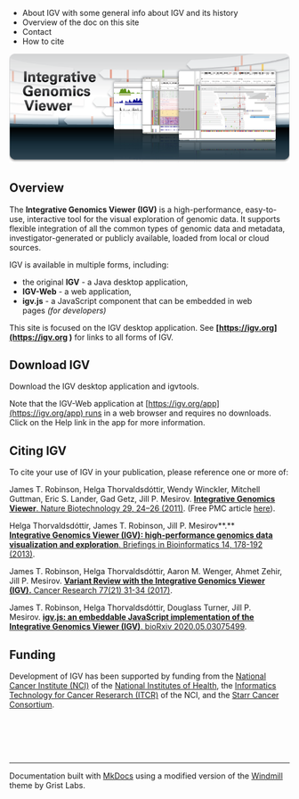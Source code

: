 * About IGV with some general info about IGV and its history
* Overview of the doc on this site
* Contact
* How to cite

![IGV banner](img/banner.png)

Overview
--------

The **Integrative Genomics Viewer (IGV)** is a high-performance, easy-to-use, interactive tool for the visual exploration of genomic data. It supports flexible integration of all the common types of genomic data and metadata, investigator-generated or publicly available, loaded from local or cloud sources.

IGV is available in multiple forms, including:

*   the original **IGV** - a Java desktop application,
*   **IGV-Web** \- a web application,
*   **igv.js** \- a JavaScript component that can be embedded in web pages _(for_ _developers)_

This site is focused on the IGV desktop application. See **[https://igv.org](https://igv.org )** for links to all forms of IGV.

Download IGV
------------


Download the IGV desktop application and igvtools.

Note that the IGV-Web application at [https://igv.org/app](https://igv.org/app) runs in a web browser and requires no downloads. Click on the Help link in the app for more information.


Citing IGV
----------

To cite your use of IGV in your publication, please reference one or more of:

James T. Robinson, Helga Thorvaldsdóttir, Wendy Winckler, Mitchell Guttman, Eric S. Lander, Gad Getz, Jill P. Mesirov. [**Integrative Genomics Viewer**. Nature Biotechnology 29, 24–26 (2011)](http://www.nature.com/nbt/journal/v29/n1/abs/nbt.1754.html). (Free PMC article [here](https://www.ncbi.nlm.nih.gov/pmc/articles/PMC3346182/)).

Helga Thorvaldsdóttir, James T. Robinson, Jill P. Mesirov**.**    
[**Integrative Genomics Viewer (IGV): high-performance genomics data visualization and exploration**. Briefings in Bioinformatics 14, 178-192 (2013)](https://academic.oup.com/bib/article/14/2/178/208453/Integrative-Genomics-Viewer-IGV-high-performance?searchresult=1).

James T. Robinson, Helga Thorvaldsdóttir, Aaron M. Wenger, Ahmet Zehir, Jill P. Mesirov. [**Variant Review with the Integrative Genomics Viewer (IGV).** Cancer Research 77(21) 31-34 (2017)](http://cancerres.aacrjournals.org/content/77/21/e31.long).

James T. Robinson, Helga Thorvaldsdóttir, Douglass Turner, Jill P. Mesirov. [**igv.js: an embeddable JavaScript implementation of the Integrative Genomics Viewer (IGV)**. bioRxiv 2020.05.03075499](https://www.biorxiv.org/content/10.1101/2020.05.03.075499v1).

Funding
-------

Development of IGV has been supported by funding from the [National Cancer Institute (NCI)](http://cancer.gov) of the [National Institutes of Health](https://www.nih.gov), the [Informatics Technology for Cancer Reserarch (ITCR)](https://itcr.nci.nih.gov) of the NCI, and the [Starr Cancer Consortium](http://www.starrcancer.org/starr/html/83159.cfm).

​
<br><br><br><br><hr>
<p> Documentation built with <a href="http://www.mkdocs.org/">MkDocs</a> using a modified version of the <a href="https://github.com/gristlabs/mkdocs-windmill">Windmill</a> theme by Grist Labs. </p>